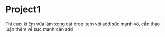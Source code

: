 # Project1
Thi cuoi ki
Em vừa làm xong cái drop item với add sức mạnh vô, cần thảo luận thêm về sức mạnh cần add 
